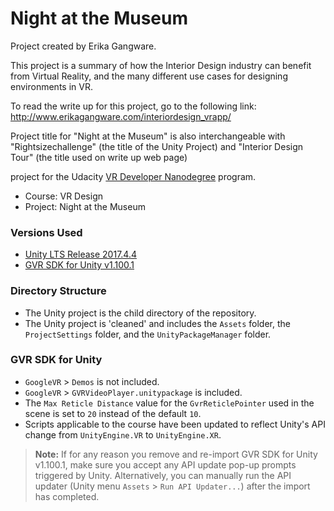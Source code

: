 # Night at the Museum
Project created by Erika Gangware.

This project is a summary of how the Interior Design industry can benefit from Virtual Reality, and the many different use cases for designing environments in VR.


To read the write up for this project, go to the following link: 
http://www.erikagangware.com/interiordesign_vrapp/
 

Project title for "Night at the Museum" is also interchangeable with "Rightsizechallenge" (the title of the Unity Project) and "Interior Design Tour" (the title used on write up web page)


project for the Udacity [VR Developer Nanodegree](http://udacity.com/vr) program.


- Course: VR Design
- Project: Night at the Museum


### Versions Used
- [Unity LTS Release 2017.4.4](https://unity3d.com/unity/qa/lts-releases?version=2017.4)
- [GVR SDK for Unity v1.100.1](https://github.com/googlevr/gvr-unity-sdk/releases/tag/v1.100.1)


### Directory Structure
- The Unity project is the child directory of the repository.
- The Unity project is 'cleaned' and includes the `Assets` folder, the `ProjectSettings` folder, and the `UnityPackageManager` folder.


### GVR SDK for Unity
- `GoogleVR` > `Demos` is not included.
- `GoogleVR` > `GVRVideoPlayer.unitypackage` is included.
- The `Max Reticle Distance` value for the `GvrReticlePointer` used in the scene is set to `20` instead of the default `10`.
- Scripts applicable to the course have been updated to reflect Unity's API change from `UnityEngine.VR` to `UnityEngine.XR`.

>**Note:** If for any reason you remove and re-import GVR SDK for Unity v1.100.1, make sure you accept any API update pop-up prompts triggered by Unity. Alternatively, you can manually run the API updater (Unity menu `Assets` > `Run API Updater...`) after the import has completed.
